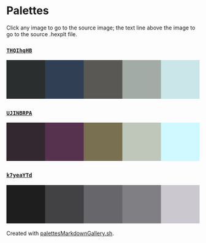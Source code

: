 # Palettes

Click any image to go to the source image; the text line above the image to go to the source .hexplt file.

### [`THQIhqHB`](THQIhqHB.hexplt)

[ ![THQIhqHB.png](THQIhqHB.png) ](THQIhqHB.png)

### [`UJINBRPA`](UJINBRPA.hexplt)

[ ![UJINBRPA.png](UJINBRPA.png) ](UJINBRPA.png)

### [`k7yeaYTd`](k7yeaYTd.hexplt)

[ ![k7yeaYTd.png](k7yeaYTd.png) ](k7yeaYTd.png)

Created with [palettesMarkdownGallery.sh](https://github.com/earthbound19/_ebDev/blob/master/scripts/palettesMarkdownGallery.sh).